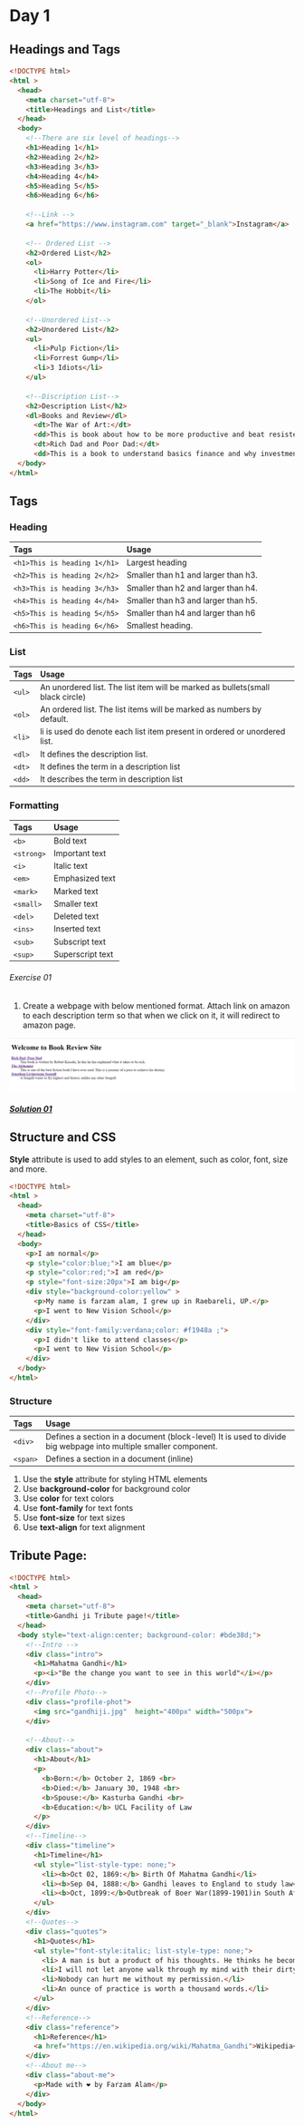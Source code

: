 # Day 1

## Headings and Tags
```html
<!DOCTYPE html>
<html >
  <head>
    <meta charset="utf-8">
    <title>Headings and List</title>
  </head>
  <body>
    <!--There are six level of headings-->
    <h1>Heading 1</h1>
    <h2>Heading 2</h2>
    <h3>Heading 3</h3>
    <h4>Heading 4</h4>
    <h5>Heading 5</h5>
    <h6>Heading 6</h6>

    <!--Link -->
    <a href="https://www.instagram.com" target="_blank">Instagram</a>

    <!-- Ordered List -->
    <h2>Ordered List</h2>
    <ol>
      <li>Harry Potter</li>
      <li>Song of Ice and Fire</li>
      <li>The Hobbit</li>
    </ol>

    <!--Unordered List-->
    <h2>Unordered List</h2>
    <ul>
      <li>Pulp Fiction</li>
      <li>Forrest Gump</li>
      <li>3 Idiots</li>
    </ul>

    <!--Discription List-->
    <h2>Description List</h2>
    <dl>Books and Review</dl>
      <dt>The War of Art:</dt>
      <dd>This is book about how to be more productive and beat resistence.</dd>
      <dt>Rich Dad and Poor Dad:</dt>
      <dd>This is a book to understand basics finance and why investment is important.</dd>
  </body>
</html>
```
## Tags
### Heading
|Tags                     | Usage                                               |
|:---                     |:---                                                 |
| `<h1>This is heading 1</h1>`|Largest heading|
| `<h2>This is heading 2</h2>`|Smaller than h1 and larger than h3.|
| `<h3>This is heading 3</h3>`|Smaller than h2 and larger than h4.|
| `<h4>This is heading 4</h4>`|Smaller than h3 and larger than h5.|
| `<h5>This is heading 5</h5>`|Smaller than h4 and larger than h6|
| `<h6>This is heading 6</h6>`|Smallest heading.|

### List
|Tags                     | Usage                                               |
|:---                     |:---                                                 |
|`<ul>` | An unordered list. The list item will be marked as bullets(small black circle) |
|`<ol>` | An ordered list. The list items will be marked as numbers by default.|
|`<li>` | li is used do denote each list item present in ordered or unordered list. |
|`<dl>` | It defines the description list. |
|`<dt>` | It defines the term in a description list  |
|`<dd>` | It describes the term in description list |

### Formatting
|Tags                     | Usage                                               |
|:---                     |:---                                                 |
|`<b>` |Bold text|
|    `<strong>`|Important text |
|    `<i>`|Italic text|
|    `<em>`|Emphasized text|
|    `<mark>`|Marked text|
|    `<small>`|Smaller text|
|    `<del>`|Deleted text|
|    `<ins>`|Inserted text|
|    `<sub>`|Subscript text|
|    `<sup>`|Superscript text|

###### Exercise 01
1. Create a webpage with below mentioned format. Attach link on amazon to each description term so that when we click on it,
it will redirect to amazon page.

<p style= "align:center">
  <img src="https://github.com/farzamalam/zero-to-one/blob/1de38d8dc0582b74e2853825b83648021dd2238a/Day%20%231/exercises/01/01.PNG" />
</P>

##### [Solution 01](exercises/01/index.html)

## Structure and CSS
**Style** attribute is used to add styles to an element, such as color, font, size and more.

```html
<!DOCTYPE html>
<html >
  <head>
    <meta charset="utf-8">
    <title>Basics of CSS</title>
  </head>
  <body>
    <p>I am normal</p>
    <p style="color:blue;">I am blue</p>
    <p style="color:red;">I am red</p>
    <p style="font-size:20px">I am big</p>
    <div style="background-color:yellow" >
      <p>My name is farzam alam, I grew up in Raebareli, UP.</p>
      <p>I went to New Vision School</p>
    </div>
    <div style="font-family:verdana;color: #f1948a ;">
      <p>I didn't like to attend classes</p>
      <p>I went to New Vision School</p>
    </div>
  </body>
</html>
```
### Structure
|Tags                     | Usage                                               |
|:---                     |:---                                                 |
|`<div>`| Defines a section in a document (block-level) It is used to divide big webpage into multiple smaller component.|
|`<span>`|Defines a section in a document (inline)|

1. Use the **style** attribute for styling HTML elements
2. Use **background-color** for background color
3. Use **color** for text colors
4. Use **font-family** for text fonts
5. Use **font-size** for text sizes
6. Use **text-align** for text alignment

## Tribute Page:
```html
<!DOCTYPE html>
<html >
  <head>
    <meta charset="utf-8">
    <title>Gandhi ji Tribute page!</title>
  </head>
  <body style="text-align:center; background-color: #bde38d;">
    <!--Intro -->
    <div class="intro">
      <h1>Mahatma Gandhi</h1>
      <p><i>"Be the change you want to see in this world"</i></p>
    </div>
    <!--Profile Photo-->
    <div class="profile-phot">
      <img src="gandhiji.jpg"  height="400px" width="500px">
    </div>

    <!--About-->
    <div class="about">
      <h1>About</h1>
      <p>
        <b>Born:</b> October 2, 1869 <br>
        <b>Died:</b> January 30, 1948 <br>
        <b>Spouse:</b> Kasturba Gandhi <br>
        <b>Education:</b> UCL Facility of Law
      </p>
    </div>
    <!--Timeline-->
    <div class="timeline">
      <h1>Timeline</h1>
      <ul style="list-style-type: none;">
        <li><b>Oct 02, 1869:</b> Birth Of Mahatma Gandhi</li>
        <li><b>Sep 04, 1888:</b> Gandhi leaves to England to study law</li>
        <li><b>Oct, 1899:</b>Outbreak of Boer War(1899-1901)in South Africa. Gandhi organizes an ambulance corps for the British.</li>
      </ul>
    </div>
    <!--Quotes-->
    <div class="quotes">
      <h1>Quotes</h1>
      <ul style="font-style:italic; list-style-type: none;">
        <li> A man is but a product of his thoughts. He thinks he become.</li>
        <li>I will not let anyone walk through my mind with their dirty feet.</li>
        <li>Nobody can hurt me without my permission.</li>
        <li>An ounce of practice is worth a thousand words.</li>
      </ul>
    </div>
    <!--Reference-->
    <div class="reference">
      <h1>Reference</h1>
      <a href="https://en.wikipedia.org/wiki/Mahatma_Gandhi">Wikipedia</a>
    </div>
    <!--About me-->
    <div class="about-me">
      <p>Made with ❤️ by Farzam Alam</p>
    </div>
  </body>
</html>


```
